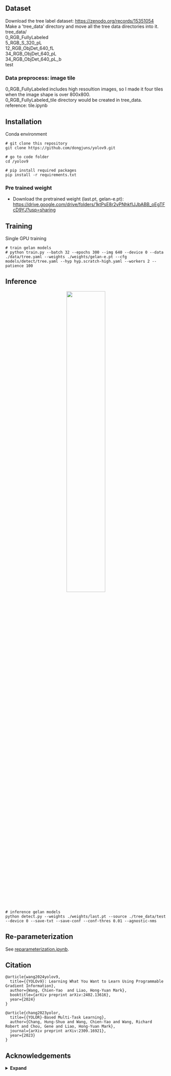 
## Dataset

Download the tree label dataset: https://zenodo.org/records/15351054    
Make a 'tree_data' directory and move all the tree data directories into it.    
tree_data/        
        0_RGB_FullyLabeled     
        5_RGB_S_320_pL    
        12_RGB_ObjDet_640_fL    
        34_RGB_ObjDet_640_pL    
        34_RGB_ObjDet_640_pL_b    
        test    


### Data preprocess: image tile    
0_RGB_FullyLabeled includes high resoultion images, so I made it four tiles when the image shape is over 800x800.    
0_RGB_FullyLabeled_tile directory would be created in tree_data.    
reference: tile.ipynb


## Installation

Conda environment    

``` shell
# git clone this repository
git clone https://github.com/dongjuns/yolov9.git

# go to code folder
cd /yolov9

# pip install required packages
pip install -r requirements.txt
```


### Pre trained weight    
- Download the pretrained weight (last.pt, gelan-e.pt): https://drive.google.com/drive/folders/1ktPsE8r2vPNhkfIJJbABB_oEgTFcD9YJ?usp=sharing    

## Training

Single GPU training

``` shell
# train gelan models
# python train.py --batch 32 --epochs 300 --img 640 --device 0 --data ./data/tree.yaml --weights ./weights/gelan-e.pt --cfg models/detect/tree.yaml --hyp hyp.scratch-high.yaml --workers 2 --patience 100
```

## Inference

<div align="center">
    <a href="./">
        <img src="./figure/horses_prediction.jpg" width="49%"/>
    </a>
</div>

``` shell
# inference gelan models
python detect.py --weights ./weights/last.pt --source ./tree_data/test --device 0 --save-txt --save-conf --conf-thres 0.01 --agnostic-nms
```


## Re-parameterization

See [reparameterization.ipynb](https://github.com/WongKinYiu/yolov9/blob/main/tools/reparameterization.ipynb).



## Citation

```
@article{wang2024yolov9,
  title={{YOLOv9}: Learning What You Want to Learn Using Programmable Gradient Information},
  author={Wang, Chien-Yao  and Liao, Hong-Yuan Mark},
  booktitle={arXiv preprint arXiv:2402.13616},
  year={2024}
}
```

```
@article{chang2023yolor,
  title={{YOLOR}-Based Multi-Task Learning},
  author={Chang, Hung-Shuo and Wang, Chien-Yao and Wang, Richard Robert and Chou, Gene and Liao, Hong-Yuan Mark},
  journal={arXiv preprint arXiv:2309.16921},
  year={2023}
}
```


## Acknowledgements

<details><summary> <b>Expand</b> </summary>

* [https://github.com/AlexeyAB/darknet](https://github.com/AlexeyAB/darknet)
* [https://github.com/WongKinYiu/yolor](https://github.com/WongKinYiu/yolor)
* [https://github.com/WongKinYiu/yolov7](https://github.com/WongKinYiu/yolov7)
* [https://github.com/VDIGPKU/DynamicDet](https://github.com/VDIGPKU/DynamicDet)
* [https://github.com/DingXiaoH/RepVGG](https://github.com/DingXiaoH/RepVGG)
* [https://github.com/ultralytics/yolov5](https://github.com/ultralytics/yolov5)
* [https://github.com/meituan/YOLOv6](https://github.com/meituan/YOLOv6)

</details>
